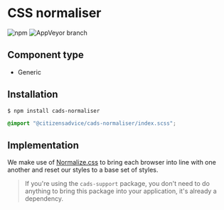 # CSS normaliser

![npm](https://img.shields.io/npm/v/:package.svg)
![AppVeyor branch](https://img.shields.io/appveyor/ci/:user/:repo/:branch.svg)

## Component type

- Generic

## Installation

```
$ npm install cads-normaliser
```

```scss
@import "@citizensadvice/cads-normaliser/index.scss";
```

## Implementation

We make use of [Normalize.css]() to bring each browser into line with one another and reset our styles to a base set of styles.

> If you're using the `cads-support` package, you don't need to do anything to bring this package into your application, it's already a dependency.
